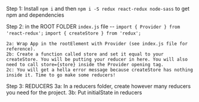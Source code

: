 Step 1: Install `npm i` and then `npm i -S redux react-redux node-sass` to get npm and dependencies

Step 2: in the ROOT FOLDER `index.js` file -- 
        `import { Provider } from 'react-redux';`
        `import { createStore } from 'redux';`

    2a: Wrap App in the rootElement with Provider (see index.js file for reference).
    2b: Create a function called store and set it equal to your createStore. You will be putting your reducer in here. You will also need to call store={store} inside the Provider opening tag.
    2c: You will get a hella error message because createStore has nothing inside it. Time to go make some reducers!
Step 3: REDUCERS
    3a: In a reducers folder, create however many reducers you need for the project. 
    3b: Put initialState in reducers

